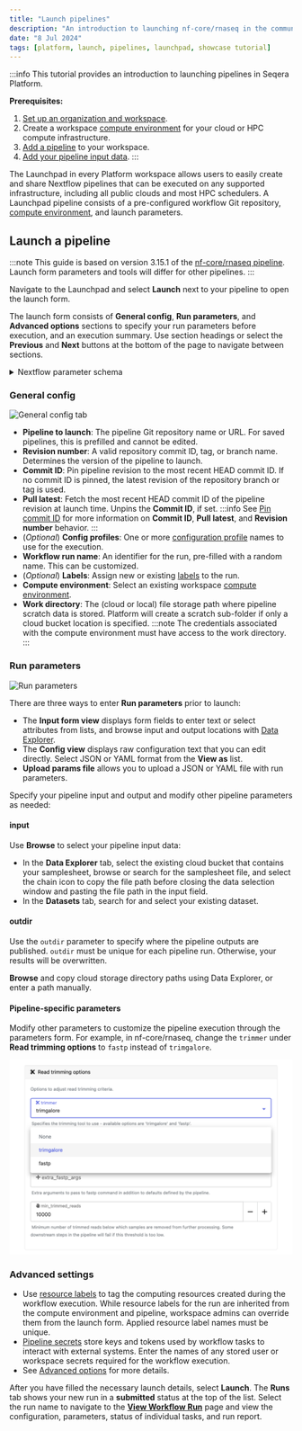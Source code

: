 ```yaml
---
title: "Launch pipelines"
description: "An introduction to launching nf-core/rnaseq in the community/showcase workspace"
date: "8 Jul 2024"
tags: [platform, launch, pipelines, launchpad, showcase tutorial]
---
```


:::info
This tutorial provides an introduction to launching pipelines in Seqera Platform.

**Prerequisites:**
1. [Set up an organization and workspace](../workspace-setup).
1. Create a workspace [compute environment](../../compute-envs/overview) for your cloud or HPC compute infrastructure.
1. [Add a pipeline](./add-pipelines) to your workspace.
1. [Add your pipeline input data](./add-data).
:::

The Launchpad in every Platform workspace allows users to easily create and share Nextflow pipelines that can be executed on any supported infrastructure, including all public clouds and most HPC schedulers. A Launchpad pipeline consists of a pre-configured workflow Git repository, [compute environment](../../compute-envs/overview), and launch parameters.

## Launch a pipeline

:::note
This guide is based on version 3.15.1 of the [nf-core/rnaseq pipeline](https://github.com/nf-core/rnaseq). Launch form parameters and tools will differ for other pipelines. 
:::

Navigate to the Launchpad and select **Launch** next to your pipeline to open the launch form.

The launch form consists of **General config**, **Run parameters**, and **Advanced options** sections to specify your run parameters before execution, and an execution summary. Use section headings or select the **Previous** and **Next** buttons at the bottom of the page to navigate between sections. 

<details>
  <summary>Nextflow parameter schema</summary>

  The launch form lets you configure the pipeline execution. The pipeline parameters in this form are rendered from a [pipeline schema](../../pipeline-schema/overview) file in the root of the pipeline Git repository. `nextflow_schema.json` is a simple JSON-based schema describing pipeline parameters for pipeline developers to easily adapt their in-house Nextflow pipelines to be executed in Platform.

  :::tip
  See [Best Practices for Deploying Pipelines with the Seqera Platform](https://seqera.io/blog/best-practices-for-deploying-pipelines-with-seqera-platform/) to learn how to build the parameter schema for any Nextflow pipeline automatically with tooling maintained by the nf-core community. 
  :::

</details>

### General config 

![General config tab](../_images/launch-form-2.gif)

- **Pipeline to launch**: The pipeline Git repository name or URL. For saved pipelines, this is prefilled and cannot be edited.
- **Revision number**: A valid repository commit ID, tag, or branch name. Determines the version of the pipeline to launch. 
- **Commit ID**: Pin pipeline revision to the most recent HEAD commit ID. If no commit ID is pinned, the latest revision of the repository branch or tag is used.
- **Pull latest**: Fetch the most recent HEAD commit ID of the pipeline revision at launch time. Unpins the **Commit ID**, if set. 
  :::info
  See [Pin commit ID](../../pipelines/overview.md#pin-commit-id) for more information on **Commit ID**, **Pull latest**, and **Revision number** behavior. 
  :::
- (*Optional*) **Config profiles**: One or more [configuration profile](https://www.nextflow.io/docs/latest/config.html#config-profiles) names to use for the execution. 
- **Workflow run name**: An identifier for the run, pre-filled with a random name. This can be customized.
- (*Optional*) **Labels**: Assign new or existing [labels](../../labels/overview) to the run.
- **Compute environment**: Select an existing workspace [compute environment](../../compute-envs/overview). 
- **Work directory**: The (cloud or local) file storage path where pipeline scratch data is stored. Platform will create a scratch sub-folder if only a cloud bucket location is specified.
  :::note
  The credentials associated with the compute environment must have access to the work directory.
  :::

### Run parameters 

![Run parameters](../_images/launch-form-3.gif)

There are three ways to enter **Run parameters** prior to launch:

- The **Input form view** displays form fields to enter text or select attributes from lists, and browse input and output locations with [Data Explorer](../../data/data-explorer).
- The **Config view** displays raw configuration text that you can edit directly. Select JSON or YAML format from the **View as** list.
- **Upload params file** allows you to upload a JSON or YAML file with run parameters.

Specify your pipeline input and output and modify other pipeline parameters as needed:

#### input

Use **Browse** to select your pipeline input data: 

- In the **Data Explorer** tab, select the existing cloud bucket that contains your samplesheet, browse or search for the samplesheet file, and select the chain icon to copy the file path before closing the data selection window and pasting the file path in the input field.
- In the **Datasets** tab, search for and select your existing dataset.

#### outdir

Use the `outdir` parameter to specify where the pipeline outputs are published. `outdir` must be unique for each pipeline run. Otherwise, your results will be overwritten. 

**Browse** and copy cloud storage directory paths using Data Explorer, or enter a path manually.

#### Pipeline-specific parameters

Modify other parameters to customize the pipeline execution through the parameters form. For example, in nf-core/rnaseq, change the `trimmer` under **Read trimming options** to `fastp` instead of `trimgalore`.

![Read trimming options](./assets/trimmer-settings.png)

### Advanced settings 

- Use [resource labels](../../resource-labels/overview) to tag the computing resources created during the workflow execution. While resource labels for the run are inherited from the compute environment and pipeline, workspace admins can override them from the launch form. Applied resource label names must be unique. 
- [Pipeline secrets](../../secrets/overview) store keys and tokens used by workflow tasks to interact with external systems. Enter the names of any stored user or workspace secrets required for the workflow execution.
- See [Advanced options](../../launch/advanced) for more details.

After you have filled the necessary launch details, select **Launch**. The **Runs** tab shows your new run in a **submitted** status at the top of the list. Select the run name to navigate to the [**View Workflow Run**](../../monitoring/overview) page and view the configuration, parameters, status of individual tasks, and run report.